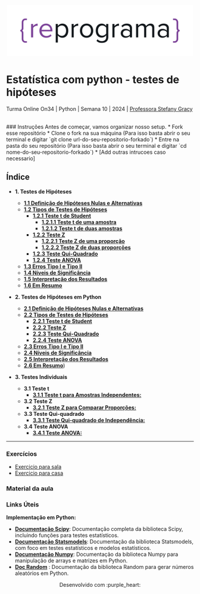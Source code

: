 <h1 align="center">
  <img src="assets/reprograma-fundos-claros.png" alt="logo reprograma" width="500">
</h1>

# Estatística com python - testes de hipóteses

Turma Online On34 | Python | Semana 10 | 2024 | <a href="https://www.linkedin.com/in/stefanygbsilva/" target="_blank" rel="noopener noreferrer">Professora Stefany Gracy</a>

<br>
### Instruções
Antes de começar, vamos organizar nosso setup.
* Fork esse repositório 
* Clone o fork na sua máquina (Para isso basta abrir o seu terminal e digitar `git clone url-do-seu-repositorio-forkado`)
* Entre na pasta do seu repositório (Para isso basta abrir o seu terminal e digitar `cd nome-do-seu-repositorio-forkado`)
* [Add outras intrucoes caso necessario]

</br>

## Índice

- **1. Testes de Hipóteses**
    - [**1.1 Definição de Hipóteses Nulas e Alternativas**](capitulos/testes_hipoteses.md#11-definicao-de-hipoteses-nulas-e-alternativas)
    - [**1.2 Tipos de Testes de Hipóteses**](capitulos/testes_hipoteses.md#12-tipos-de-testes-de-hipoteses)
        - [**1.2.1 Teste t de Student**](capitulos/testes_hipoteses.md#121-teste-t-de-student)
            - [**1.2.1.1 Teste t de uma amostra**](capitulos/testes_hipoteses.md#1211-teste-t-de-uma-amostra)
            - [**1.2.1.2 Teste t de duas amostras**](capitulos/testes_hipoteses.md#1212-teste-t-de-duas-amostras)
        - [**1.2.2 Teste Z**](capitulos/testes_hipoteses.md#122-teste-z)
            - [**1.2.2.1 Teste Z de uma proporção**](capitulos/testes_hipoteses.md#1221-teste-z-de-uma-proporcao)
            - [**1.2.2.2 Teste Z de duas proporções**](capitulos/testes_hipoteses.md#1222-teste-z-de-duas-proporcoes)
        - [**1.2.3 Teste Qui-Quadrado**](capitulos/testes_hipoteses.md#123-teste-qui-quadrado)
        - [**1.2.4 Teste ANOVA**](capitulos/testes_hipoteses.md#124-teste-anova)
    - [**1.3 Erros Tipo I e Tipo II**](capitulos/testes_hipoteses.md#13-erros-tipo-i-e-tipo-ii)
    - [**1.4 Níveis de Significância**](capitulos/testes_hipoteses.md#14-niveis-de-significancia)
    - [**1.5 Interpretação dos Resultados**](capitulos/testes_hipoteses.md#15-interpretacao-dos-resultados)
    - [**1.6 Em Resumo**](capitulos/testes_hipoteses.md#16-em-resumo)
- **2. Testes de Hipóteses em Python**
    - [**2.1 Definição de Hipóteses Nulas e Alternativas**](capitulos/testes_pyhton.md#21-definicao-de-hipoteses-nulas-e-alternativas)
    - [**2.2 Tipos de Testes de Hipóteses**](capitulos/testes_pyhton.md#22-tipos-de-testes-de-hipoteses)
        - [**2.2.1 Teste t de Student**](capitulos/testes_pyhton.md#221-teste-t-de-student)
        - [**2.2.2 Teste Z**](capitulos/testes_pyhton.md#222-teste-z)
        - [**2.2.3 Teste Qui-Quadrado**](capitulos/testes_pyhton.md#223-teste-qui-quadrado)
        - [**2.2.4 Teste ANOVA**](capitulos/testes_pyhton.md#224-teste-anova)
    - [**2.3 Erros Tipo I e Tipo II**](capitulos/testes_pyhton.md#23-erros-tipo-i-e-tipo-ii)
    - [**2.4 Níveis de Significância**](capitulos/testes_pyhton.md#24-niveis-de-significancia)
    - [**2.5 Interpretação dos Resultados**](capitulos/testes_pyhton.md#25-interpretacao-dos-resultados)
    - [**2.6 Em Resumo**](capitulos/testes_pyhton.md#26-em-resumo))

- **3. Testes Individuais**
    - **3.1 Teste t** 
        - [**3.1.1 Teste t para Amostras Independentes:**](capitulos/testes/testet.md)
    - **3.2 Teste Z**
        - [**3.2.1 Teste Z para Comparar Proporções:**](capitulos/testes/testez.md)
    - **3.3 Teste Qui-quadrado**
        - [**3.3.1 Teste Qui-quadrado de Independência:**](capitulos/testes/qui.md)
    - **3.4 Teste ANOVA**
        - [**3.4.1 Teste ANOVA:**](capitulos/testes/anova.md)

***
### Exercícios 
* [Exercicio para sala](https://github.com/mflilian/repo-example/tree/main/exercicios/para-sala)
* [Exercicio para casa](https://github.com/mflilian/repo-example/tree/main/exercicios/para-casa)

### Material da aula 

### Links Úteis
**Implementação em Python:**

* **[Documentação Scipy](https://docs.scipy.org/doc/scipy/reference/index.html)**: Documentação completa da biblioteca Scipy, incluindo funções para testes estatísticos.
* **[Documentação Statsmodels](https://www.statsmodels.org/stable/index.html)**: Documentação da biblioteca Statsmodels, com foco em testes estatísticos e modelos estatísticos.
* **[Documentação Numpy](https://numpy.org/doc/stable/)**: Documentação da biblioteca Numpy para manipulação de arrays e matrizes em Python.
* **[Doc Random](https://docs.python.org/pt-br/3/library/random.html)** : Documentação da biblioteca Random para gerar números aleatórios em Python.


<p align="center">
Desenvolvido com :purple_heart:  
</p>

